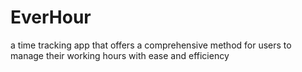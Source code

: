 # EverHour
a time tracking app that offers a comprehensive method for users to manage their working hours with ease and efficiency
